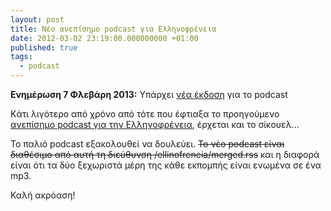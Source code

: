 ```yaml
---
layout: post
title: Νέο ανεπίσημο podcast για Ελληνοφρένεια
date: 2012-03-02 23:19:00.000000000 +01:00
published: true
tags:
  - podcast
---
```


<strong>Ενημέρωση 7 Φλεβάρη 2013:</strong> Υπάρχει
<a href="/2013/02/ellinofreneia-v3">νέα έκδοση</a> για το podcast

Kάτι λιγότερο από χρόνο από τότε που έφτιαξα το προηγούμενο
<a href="/2011/06/ellinofreneia-podcast">ανεπίσημο podcast για την
Ελληνοφρένεια</a>, έρχεται και το σίκουελ...

Το παλιό podcast εξακολουθεί να δουλεύει.
<del datetime="2017-01-03T12:10:34+00:00">Το νέο podcast είναι διαθέσιμο από
αυτή τη διεύθυνση /ellinofreneia/merged.rss</del> και η διαφορά είναι ότι τα δύο
ξεχωριστά μέρη της κάθε εκπομπής είναι ενωμένα σε ένα mp3.

Καλή ακρόαση!
